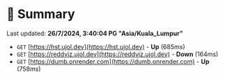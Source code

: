 # 📖 Summary
Last updated: **26/7/2024, 3:40:04 PG "Asia/Kuala_Lumpur"**

- `GET` [https://hst.ujol.dev](https://hst.ujol.dev) - **Up** (685ms)
- `GET` [https://reddviz.ujol.dev](https://reddviz.ujol.dev) - **Down** (164ms)
- `GET` [https://dumb.onrender.com](https://dumb.onrender.com) - **Up** (758ms)
